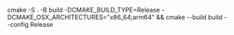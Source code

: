 cmake -S . -B build -DCMAKE_BUILD_TYPE=Release -DCMAKE_OSX_ARCHITECTURES="x86_64;arm64" && cmake --build build --config Release
